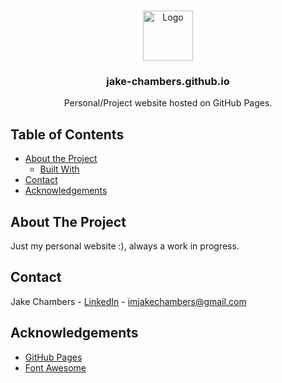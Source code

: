 <!-- PROJECT LOGO -->
<br />
<p align="center">
    <img src="Version1/assets/favicon.png" alt="Logo" width="80" height="80">


  <h3 align="center">jake-chambers.github.io</h3>

  <p align="center">
    Personal/Project website hosted on GitHub Pages.
    <br />
   </p>
</p>



<!-- TABLE OF CONTENTS -->
## Table of Contents

* [About the Project](#about-the-project)
  * [Built With](#built-with)
* [Contact](#contact)
* [Acknowledgements](#acknowledgements)


<!-- ABOUT THE PROJECT -->
## About The Project

Just my personal website :), always a work in progress.

<!-- CONTACT -->
## Contact

Jake Chambers - [LinkedIn](https://www.linkedin.com/in/jake-chambers-/) - imjakechambers@gmail.com


<!-- ACKNOWLEDGEMENTS -->
## Acknowledgements
* [GitHub Pages](https://pages.github.com)
* [Font Awesome](https://fontawesome.com)


<!-- MARKDOWN LINKS & IMAGES -->
[build-shield]: https://img.shields.io/badge/build-passing-brightgreen.svg?style=flat-square
[contributors-shield]: https://img.shields.io/badge/contributors-1-orange.svg?style=flat-square
[license-shield]: https://img.shields.io/badge/license-MIT-blue.svg?style=flat-square
[license-url]: https://choosealicense.com/licenses/mit
[linkedin-shield]: https://img.shields.io/badge/-LinkedIn-black.svg?style=flat-square&logo=linkedin&colorB=555
[linkedin-url]: https://www.linkedin.com/in/jake-chambers-/
[product-screenshot]: images/portfolio.gif
